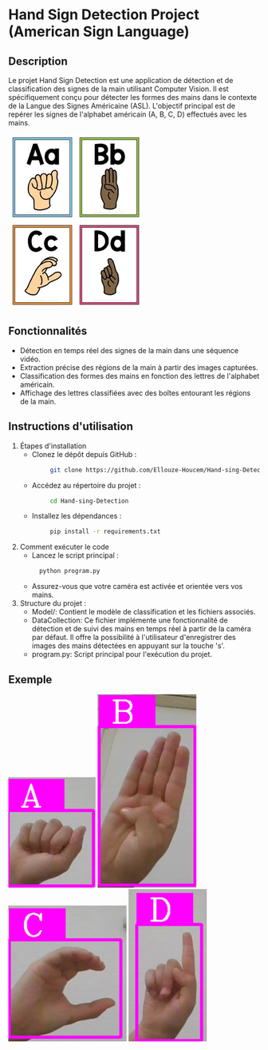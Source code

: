 # Hand Sign Detection Project (American Sign Language)

## Description
Le projet Hand Sign Detection est une application de détection et de classification des signes de la main utilisant Computer Vision. Il est spécifiquement conçu pour détecter les formes des mains dans le contexte de la Langue des Signes Américaine (ASL). L'objectif principal est de repérer les signes de l'alphabet américain (A, B, C, D) effectués avec les mains.

![image](image/ASL.jpg)

## Fonctionnalités
* Détection en temps réel des signes de la main dans une séquence vidéo.
* Extraction précise des régions de la main à partir des images capturées.
* Classification des formes des mains en fonction des lettres de l'alphabet américain.
* Affichage des lettres classifiées avec des boîtes entourant les régions de la main.

## Instructions d'utilisation
1. Étapes d'installation
   * Clonez le dépôt depuis GitHub :
     ```bash
          git clone https://github.com/Ellouze-Houcem/Hand-sing-Detection.git
   * Accédez au répertoire du projet :
     ```bash
          cd Hand-sing-Detection
   * Installez les dépendances :
     ```bash
          pip install -r requirements.txt
2. Comment exécuter le code
    * Lancez le script principal :
       ```bash
         python program.py
     * Assurez-vous que votre caméra est activée et orientée vers vos mains.
3. Structure du projet :
    * Model/: Contient le modèle de classification et les fichiers associés.
    * DataCollection: Ce fichier implémente une fonctionnalité de détection et de suivi des mains en temps réel à partir de la caméra par défaut. Il offre la possibilité à l'utilisateur d'enregistrer des images des mains détectées en appuyant sur la touche 's'.
    * program.py: Script principal pour l'exécution du projet.

## Exemple
![image](image/A.png) ![image](image/B.png) ![image](image/C.png) ![image](image/D.png)
 
